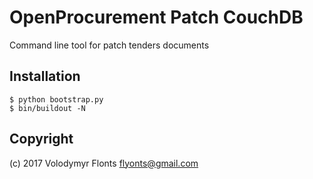 # OpenProcurement Patch CouchDB

Command line tool for patch tenders documents

## Installation

	$ python bootstrap.py
	$ bin/buildout -N

## Copyright

(c) 2017 Volodymyr Flonts <flyonts@gmail.com>
